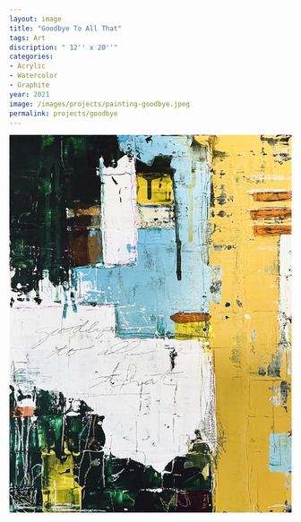 ```yaml
---
layout: image
title: "Goodbye To All That"
tags: Art
discription: " 12'' x 20''"
categories:
- Acrylic
- Watercolor
- Graphite
year: 2021
image: /images/projects/painting-goodbye.jpeg
permalink: projects/goodbye
---
```


<img src="/images/projects/painting-goodbye.jpeg">

